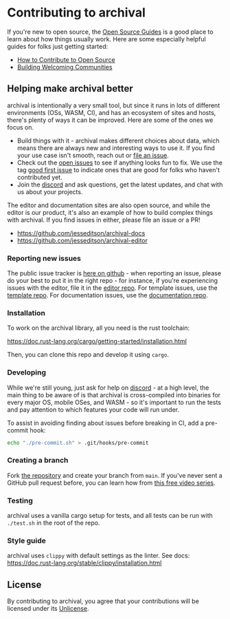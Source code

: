 # Contributing to archival

If you're new to open source, the [Open Source Guides](https://opensource.guide/) is a good place to learn about how things usually work. Here are some especially helpful guides for folks just getting started:

- [How to Contribute to Open Source](https://opensource.guide/how-to-contribute/)
- [Building Welcoming Communities](https://opensource.guide/building-community/)

## Helping make archival better

archival is intentionally a very small tool, but since it runs in lots of different environments (OSs, WASM, CI), and has an ecosystem of sites and hosts, there's plenty of ways it can be improved. Here are some of the ones we focus on.

- Build things with it - archival makes different choices about data, which means there are always new and interesting ways to use it. If you find your use case isn't smooth, reach out or [file an issue](#reporting-new-issues).
- Check out the [open issues](https://github.com/jesseditson/archival/issues) to see if anything looks fun to fix. We use the tag [good first issue](https://github.com/jesseditson/archival/issues?q=is%3Aissue+is%3Aopen+label%3A%22good+first+issue%22) to indicate ones that are good for folks who haven't contributed yet.
- Join the [discord](https://archival.dev/chat.html) and ask questions, get the latest updates, and chat with us about your projects.

The editor and documentation sites are also open source, and while the editor is our product, it's also an example of how to build complex things with archival. If you find issues in either, please file an issue or a PR!

- https://github.com/jesseditson/archival-docs
- https://github.com/jesseditson/archival-editor

### Reporting new issues

The public issue tracker is [here on github](https://github.com/jesseditson/archival/issues) - when reporting an issue, please do your best to put it in the right repo - for instance, if you're experiencing issues with the editor, file it in the [editor repo](https://github.com/jesseditson/archival-editor/issues). For template issues, use the [template repo](https://github.com/jesseditson/archival-website/issues). For documentation issues, use the [documentation repo](https://github.com/jesseditson/archival-docs/issues).

### Installation

To work on the archival library, all you need is the rust toolchain:

https://doc.rust-lang.org/cargo/getting-started/installation.html

Then, you can clone this repo and develop it using `cargo`.

### Developing

While we're still young, just ask for help on [discord](https://archival.dev/chat.html) - at a high level, the main thing to be aware of is that archival is cross-compiled into binaries for every major OS, mobile OSes, and WASM - so it's important to run the tests and pay attention to which features your code will run under.

To assist in avoiding finding about issues before breaking in CI, add a pre-commit hook:

```bash
echo "./pre-commit.sh" > .git/hooks/pre-commit
```

### Creating a branch

Fork [the repository](https://github.com/jesseditson/archival) and create your branch from `main`. If you've never sent a GitHub pull request before, you can learn how from [this free video series](https://egghead.io/courses/how-to-contribute-to-an-open-source-project-on-github).

### Testing

archival uses a vanilla cargo setup for tests, and all tests can be run with `./test.sh` in the root of the repo.

### Style guide

archival uses `clippy` with default settings as the linter. See docs:
https://doc.rust-lang.org/stable/clippy/installation.html

## License

By contributing to archival, you agree that your contributions will be licensed under its [Unlicense](https://github.com/jesseditson/archival/blob/main/LICENSE.md).
